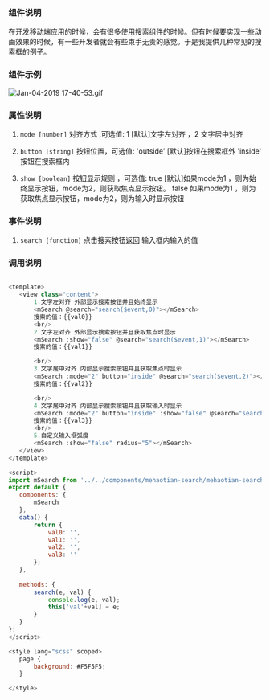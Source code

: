 
### 组件说明
在开发移动端应用的时候，会有很多使用搜索组件的时候。但有时候要实现一些动画效果的时候，有一些开发者就会有些束手无责的感觉。于是我提供几种常见的搜索框的例子。
### 组件示例
![Jan-04-2019 17-40-53.gif](https://upload-images.jianshu.io/upload_images/4472817-29814c46e4ac6b11.gif?imageMogr2/auto-orient/strip)

### 属性说明
1. `mode [number]` 对齐方式 ,可选值: 1 [默认]文字左对齐  ，2 文字居中对齐 
 
2. `button [string]` 按钮位置，可选值: 'outside' [默认]按钮在搜索框外  'inside' 按钮在搜索框内
 
3. `show [boolean]` 按钮显示规则 ，可选值: true [默认]如果mode为1 ，则为始终显示按钮，mode为2，则获取焦点显示按钮。 false 如果mode为1 ，则为获取焦点显示按钮，mode为2，则为输入时显示按钮
 
 
 
 ### 事件说明

1. `search [function]` 点击搜索按钮返回 输入框内输入的值 


 ### 调用说明



 ```javascript
 
 <template>
 	<view class="content">
 		1.文字左对齐 外部显示搜索按钮并且始终显示
 		<mSearch @search="search($event,0)"></mSearch>
 		搜索的值：{{val0}}
 		<br/>
 		2.文字左对齐 外部显示搜索按钮并且获取焦点时显示
 		<mSearch :show="false" @search="search($event,1)"></mSearch>
 		搜索的值：{{val1}}
 
 		<br/>
 		3.文字居中对齐 内部显示搜索按钮并且获取焦点时显示
 		<mSearch :mode="2" button="inside" @search="search($event,2)"></mSearch>
 		搜索的值：{{val2}}
 
 		<br/>
 		4.文字居中对齐 内部显示搜索按钮并且获取输入时显示
 		<mSearch :mode="2" button="inside" :show="false" @search="search($event,3)"></mSearch>
 		搜索的值：{{val3}}
		<br/>
		5.自定义输入框弧度
		<mSearch :show="false" radius="5"></mSearch>
 	</view>
 </template>
 
 <script>
 import mSearch from '../../components/mehaotian-search/mehaotian-search.vue';
 export default {
 	components: {
 		mSearch
 	},
 	data() {
 		return {
 			val0: '',
 			val1: '',
 			val2: '',
 			val3: ''
 		};
 	},
 	
 	methods: {
 		search(e, val) {
 			console.log(e, val);
 			this['val'+val] = e;
 		}
 	}
 };
 </script>
 
 <style lang="scss" scoped>
 	page {
 		background: #F5F5F5;
 	}

 </style>
 
 
 ```
